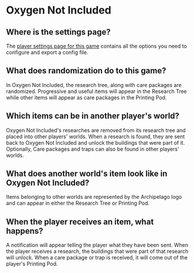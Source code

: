 # Oxygen Not Included

## Where is the settings page?

The [player settings page for this game](../player-settings) contains all the options you need to configure and export a
config file.

## What does randomization do to this game?

In Oxygen Not Included, the research tree, along with care packages are randomized. Progressive and useful items will appear in
the Research Tree while other items will appear as care packages in the Printing Pod.

## Which items can be in another player's world?

Oxygen Not Included's researches are removed from its research tree and placed into other players' worlds. When a research
is found, they are sent back to Oxygen Not Included and unlock the buildings that were part of it. Optionally, Care packages
and traps can also be found in other players' worlds.

## What does another world's item look like in Oxygen Not Included?

Items belonging to other worlds are represented by the Archipelago logo and can appear in either the Research Tree or Printing Pod.

## When the player receives an item, what happens?

A notification will appear telling the player what they have been sent. When the player receives a research, the buildings
that were part of that research will unlock. When a care package or trap is received, it will come out of the
player's Printing Pod.
